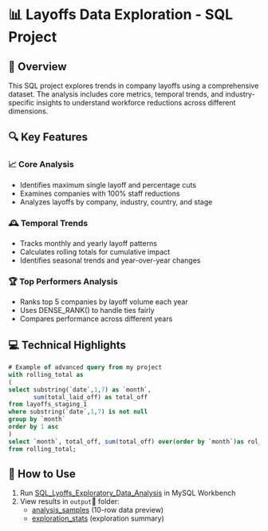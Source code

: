 # 📊 Layoffs Data Exploration - SQL Project

## 🌟 Overview
This SQL project explores trends in company layoffs using a comprehensive dataset. The analysis includes core metrics, temporal trends, and industry-specific insights to understand workforce reductions across different dimensions.

## 🔍 Key Features

### 📈 Core Analysis
- Identifies maximum single layoff and percentage cuts
- Examines companies with 100% staff reductions
- Analyzes layoffs by company, industry, country, and stage

### 🕰️ Temporal Trends
- Tracks monthly and yearly layoff patterns
- Calculates rolling totals for cumulative impact
- Identifies seasonal trends and year-over-year changes

### 🏆 Top Performers Analysis
- Ranks top 5 companies by layoff volume each year
- Uses DENSE_RANK() to handle ties fairly
- Compares performance across different years

## 💻 Technical Highlights

```sql
# Example of advanced query from my project
with rolling_total as
(
select substring(`date`,1,7) as `month`,
       sum(total_laid_off) as total_off
from layoffs_staging_1
where substring(`date`,1,7) is not null
group by `month`
order by 1 asc 
)
select `month`, total_off, sum(total_off) over(order by `month`)as rol_total
from rolling_total;
```
## 🚀 How to Use
1. Run [SQL_Lyoffs_Exploratory_Data_Analysis](SQL_Lyoffs_Exploratory_Data_Analysis.sql) in MySQL Workbench  
2. View results in `output`📄 folder:  
   - [analysis_samples](output/analysis_samples.csv)   (10-row data preview)  
   - [exploration_stats](output/exploration_stats.txt) (exploration summary)  
